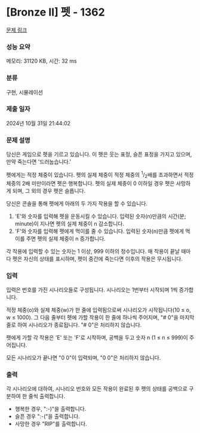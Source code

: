 # [Bronze II] 펫 - 1362 

[문제 링크](https://www.acmicpc.net/problem/1362) 

### 성능 요약

메모리: 31120 KB, 시간: 32 ms

### 분류

구현, 시뮬레이션

### 제출 일자

2024년 10월 31일 21:44:02

### 문제 설명

<p>당신은 게임으로 펫을 기르고 있습니다. 이 펫은 웃는 표정, 슬픈 표정을 가지고 있으며, 만약 죽는다면 '드러눕습니다.'</p>

<p>펫에게는 적정 체중이 있습니다. 펫의 실제 체중이 적정 체중의 <sup>1</sup>/<sub>2</sub>배를 초과하면서 적정 체중의 2배 미만이라면 펫은 행복합니다. 펫의 실제 체중이 0 이하일 경우 펫은 사망하게 되며, 그 외의 경우 펫은 슬픕니다.</p>

<p>당신은 콘솔을 통해 펫에게 아래의 두 가지 작용을 할 수 있습니다.</p>

<ol>
	<li>'E'와 숫자를 입력해 펫을 운동시킬 수 있습니다. 입력된 숫자(n)만큼의 시간(분; minute)이 지나면 펫의 실제 체중이 n 감소합니다.</li>
	<li>'F'와 숫자를 입력해 펫에게 먹이를 줄 수 있습니다. 입력된 숫자(n)만큼 펫에게 먹이를 주면 펫의 실제 체중이 n 증가합니다.</li>
</ol>

<p>각 작용에 입력할 수 있는 숫자는 1 이상, 999 이하의 정수입니다. 매 작용이 끝날 때마다 펫은 자신의 상태를 표시하며, 펫이 중간에 죽는다면 이후의 작용은 무시됩니다.</p>

### 입력 

 <p>입력은 번호를 가진 시나리오들로 구성됩니다. 시나리오는 1번부터 시작되며 1씩 증가합니다.</p>

<p>적정 체중(o)와 실제 체중(w)가 한 줄에 입력됨으로써 시나리오가 시작됩니다(10 ≤ o, w ≤ 1000). 그 다음 줄부터 펫에 가할 작용이 한 줄에 하나씩 주어지며, "# 0"을 마지막 줄로 하여 시나리오가 종료됩니다. "# 0"은 처리하지 않습니다.</p>

<p>펫에게 가할 각 작용은 'E' 또는 'F'로 시작하며, 공백을 두고 숫자 n (1 ≤ n ≤ 999)이 주어집니다.</p>

<p>모든 시나리오가 끝나면 "0 0"이 입력되며, "0 0"은 처리하지 않습니다.</p>

### 출력 

 <p>각 시나리오에 대하여, 시나리오 번호와 모든 작용이 완료된 후 펫의 상태를 공백으로 구분하여 한 줄씩 출력합니다.</p>

<ul>
	<li>행복한 경우, ":-)"을 출력합니다.</li>
	<li>슬픈 경우 ":-("을 출력합니다.</li>
	<li>사망한 경우 "RIP"를 출력합니다.</li>
</ul>

